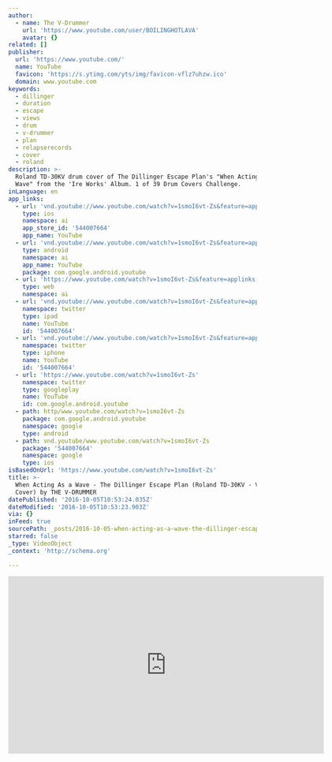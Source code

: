 ```yaml
---
author:
  - name: The V-Drummer
    url: 'https://www.youtube.com/user/BOILINGHOTLAVA'
    avatar: {}
related: []
publisher:
  url: 'https://www.youtube.com/'
  name: YouTube
  favicon: 'https://s.ytimg.com/yts/img/favicon-vflz7uhzw.ico'
  domain: www.youtube.com
keywords:
  - dillinger
  - duration
  - escape
  - views
  - drum
  - v-drummer
  - plan
  - relapserecords
  - cover
  - roland
description: >-
  Roland TD-30KV drum cover of The Dillinger Escape Plan's "When Acting As a
  Wave" from the 'Ire Works' Album. 1 of 39 Drum Covers Challenge.
inLanguage: en
app_links:
  - url: 'vnd.youtube://www.youtube.com/watch?v=1smoI6vt-Zs&feature=applinks'
    type: ios
    namespace: ai
    app_store_id: '544007664'
    app_name: YouTube
  - url: 'vnd.youtube://www.youtube.com/watch?v=1smoI6vt-Zs&feature=applinks'
    type: android
    namespace: ai
    app_name: YouTube
    package: com.google.android.youtube
  - url: 'https://www.youtube.com/watch?v=1smoI6vt-Zs&feature=applinks'
    type: web
    namespace: ai
  - url: 'vnd.youtube://www.youtube.com/watch?v=1smoI6vt-Zs&feature=applinks'
    namespace: twitter
    type: ipad
    name: YouTube
    id: '544007664'
  - url: 'vnd.youtube://www.youtube.com/watch?v=1smoI6vt-Zs&feature=applinks'
    namespace: twitter
    type: iphone
    name: YouTube
    id: '544007664'
  - url: 'https://www.youtube.com/watch?v=1smoI6vt-Zs'
    namespace: twitter
    type: googleplay
    name: YouTube
    id: com.google.android.youtube
  - path: http/www.youtube.com/watch?v=1smoI6vt-Zs
    package: com.google.android.youtube
    namespace: google
    type: android
  - path: vnd.youtube/www.youtube.com/watch?v=1smoI6vt-Zs
    package: '544007664'
    namespace: google
    type: ios
isBasedOnUrl: 'https://www.youtube.com/watch?v=1smoI6vt-Zs'
title: >-
  When Acting As a Wave - The Dillinger Escape Plan (Roland TD-30KV - V-Drum
  Cover) by THE V-DRUMMER
datePublished: '2016-10-05T10:53:24.035Z'
dateModified: '2016-10-05T10:53:23.903Z'
via: {}
inFeed: true
sourcePath: _posts/2016-10-05-when-acting-as-a-wave-the-dillinger-escape-plan-roland-td.md
starred: false
_type: VideoObject
_context: 'http://schema.org'

---
```

<iframe src="https://cdn.embedly.com/widgets/media.html?src=https%3A%2F%2Fwww.youtube.com%2Fembed%2F1smoI6vt-Zs%3Ffeature%3Doembed&amp;url=http%3A%2F%2Fwww.youtube.com%2Fwatch%3Fv%3D1smoI6vt-Zs&amp;image=https%3A%2F%2Fi.ytimg.com%2Fvi%2F1smoI6vt-Zs%2Fhqdefault.jpg&amp;key=b7d04c9b404c499eba89ee7072e1c4f7&amp;type=text%2Fhtml&amp;schema=youtube" width="640" height="360" scrolling="no" frameborder="0" allowfullscreen="" style=""></iframe>